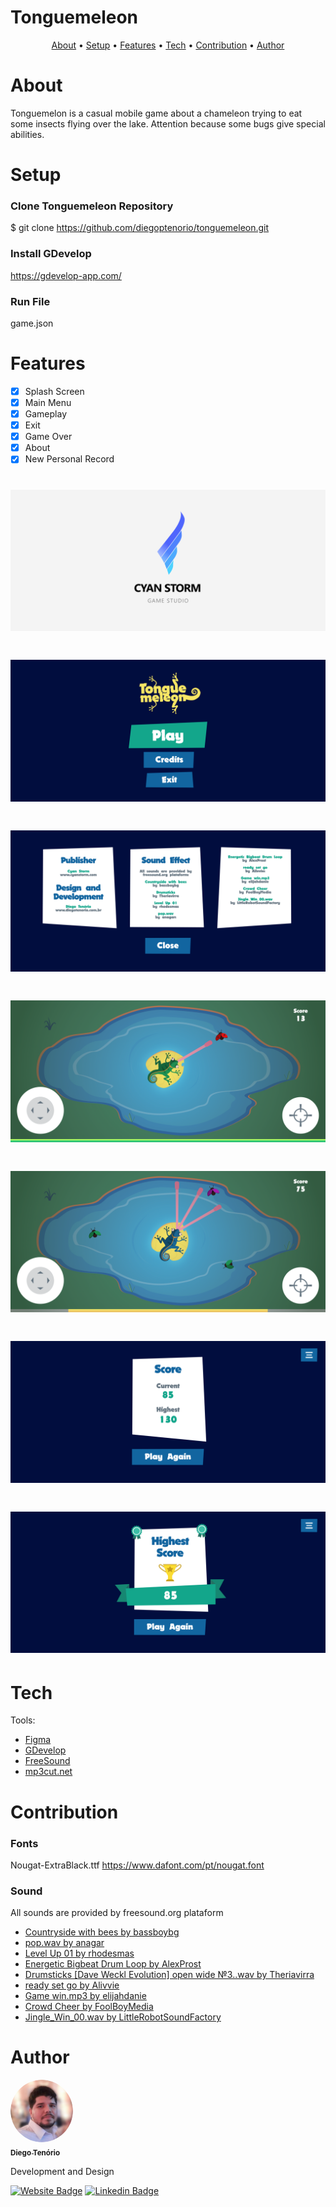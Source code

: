 # Tonguemeleon

<p align="center">
 <a href="#about">About</a> •
 <a href="#setup">Setup</a> • 
 <a href="#features">Features</a> • 
 <a href="#tech">Tech</a> •
 <a href="#contribution">Contribution</a> • 
 <a href="#author">Author</a> 
</p>

# About
Tonguemelon is a casual mobile game about a chameleon trying to eat some insects flying over the lake. Attention because some bugs give special abilities.


# Setup

### Clone Tonguemeleon Repository
$ git clone <https://github.com/diegoptenorio/tonguemeleon.git>

### Install GDevelop
<https://gdevelop-app.com/>

### Run File
game.json 

# Features

- [x] Splash Screen
- [x] Main Menu
- [x] Gameplay
- [x] Exit
- [x] Game Over
- [x] About
- [x] New Personal Record

<h1 align="center">
  <img alt="Tonguemeleon" title="#Tonguemeleon" src="./assets/readme/splash.png" />
</h1>
<h1 align="center">
  <img alt="Tonguemeleon" title="#Tonguemeleon" src="./assets/readme/menu.png" />
</h1>
<h1 align="center">
  <img alt="Tonguemeleon" title="#Tonguemeleon" src="./assets/readme/about.png" />
</h1>
<h1 align="center">
  <img alt="Tonguemeleon" title="#Tonguemeleon" src="./assets/readme/game1.png" />
</h1>
<h1 align="center">
  <img alt="Tonguemeleon" title="#Tonguemeleon" src="./assets/readme/game2.png" />
</h1>
<h1 align="center">
  <img alt="Tonguemeleon" title="#Tonguemeleon" src="./assets/readme/score.png" />
</h1>
<h1 align="center">
  <img alt="Tonguemeleon" title="#Tonguemeleon" src="./assets/readme/highest.png" />
</h1>

# Tech

Tools:

- [Figma](https://www.figma.com)
- [GDevelop](https://gdevelop-app.com)
- [FreeSound](https://freesound.org)
- [mp3cut.net](https://mp3cut.net/)

# Contribution

### Fonts
Nougat-ExtraBlack.ttf
<https://www.dafont.com/pt/nougat.font>

### Sound

All sounds are provided by freesound.org plataform

- [Countryside with bees by bassboybg](https://freesound.org/people/bassboybg/sounds/242151/)
- [pop.wav by anagar](https://freesound.org/people/anagar/sounds/267952/)
- [Level Up 01 by rhodesmas](https://freesound.org/people/rhodesmas/sounds/320655/)
- [Energetic Bigbeat Drum Loop by AlexProst](https://freesound.org/people/AlexProst/sounds/382251/)
- [Drumsticks [Dave Weckl Evolution] open wide №3..wav by Theriavirra](https://freesound.org/people/Theriavirra/sounds/270092/)
- [ready set go by Alivvie](https://freesound.org/people/Alivvie/sounds/451271/)
- [Game win.mp3 by elijahdanie](https://freesound.org/people/elijahdanie/sounds/487436/)
- [Crowd Cheer by FoolBoyMedia](https://freesound.org/people/FoolBoyMedia/sounds/397434/)
- [Jingle_Win_00.wav by LittleRobotSoundFactory](https://freesound.org/people/LittleRobotSoundFactory/sounds/270402/)



# Author

<a href="https://www.linkedin.com/in/diegotenorio" target="_blank">
 <img style="border-radius: 50%;" src="./assets/readme/diegotenorio.png" width="100px;" alt=""/>
 <br />
 <sub><b>Diego Tenório</b></sub></a>


Development and Design

[![Website Badge](https://img.shields.io/website?up_message=Portfolio&url=http%3A%2F%2Fwww.diegotenorio.com.br%2F)](http://www.diegotenorio.com.br) [![Linkedin Badge](https://img.shields.io/badge/-Diego-blue?style=flat-square&logo=Linkedin&logoColor=white&link=https://www.linkedin.com/in/diegotenorio)](https://www.linkedin.com/in/diegotenorio)
